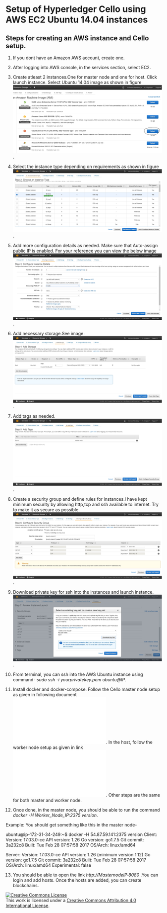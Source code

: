 # Setup of Hyperledger Cello using AWS EC2 Ubuntu 14.04 instances

## Steps for creating an AWS instance and Cello setup.

1. If you dont have an Amazon AWS account, create one.

2. After logging into AWS console, in the services section, select EC2.

3. Create atleast 2 instances.One for master node and one for host. Click launch instance. Select Ubuntu 14.04 image as shown in figure ![Select Image](imgs/AWS-setup/1-selectimage.JPG).

4. Select the instance type depending on requirements as shown in figure ![link](imgs/AWS-setup/2-ChooseInstanceType.JPG).

5. Add more configuration details as needed. Make sure that Auto-assign public IP is enabled. For your reference you can view the below image ![IP setup](imgs/AWS-setup/3-morecongfigurations-enablePublicIP.JPG).

6. Add necessary storage.See image: ![Image](imgs/AWS-setup/4-addStorage.JPG).

7. Add tags as needed. ![Image](imgs/AWS-setup/5-Addtags.JPG).

8. Create a security group and define rules for instances.I have kept minimum security by allowing http,tcp and ssh available to internet. Try to make it as secure as possible.![Example settings for security rules](imgs/AWS-setup/6-Security-rules.JPG).

9. Download private key for ssh into the instances and launch instance. ![Image](imgs/AWS-setup/7-launchinstance.JPG).

10. From terminal, you can ssh into the AWS Ubuntu instance using command- *sudo ssh -i yourprivatekey.pem ubuntu@IP*.

11. Install docker and docker-compose. Follow the Cello master node setup as given in following document ![here](install.md). In the host, follow the worker node setup as given in link ![here](install.md). Other steps are the same for both master and worker node.

12. Once done, in the master node, you should be able to run the command *docker -H Worker_Node_IP:2375 version*.

Example: You should get something like this in the master node-

ubuntu@ip-172-31-34-249:~$ docker -H 54.87.59.141:2375 version
Client:
 Version:      17.03.0-ce
 API version:  1.26
 Go version:   go1.7.5
 Git commit:   3a232c8
 Built:        Tue Feb 28 07:57:58 2017
 OS/Arch:      linux/amd64

Server:
 Version:      17.03.0-ce
 API version:  1.26 (minimum version 1.12)
 Go version:   go1.7.5
 Git commit:   3a232c8
 Built:        Tue Feb 28 07:57:58 2017
 OS/Arch:      linux/amd64
 Experimental: false

13. You should be able to open the link *http://MasternodeIP:8080* .You can login and add hosts. Once the hosts are added, you can create blockchains.


<a rel="license" href="http://creativecommons.org/licenses/by/4.0/"><img alt="Creative Commons License" style="border-width:0" src="https://i.creativecommons.org/l/by/4.0/88x31.png" /></a><br />This work is licensed under a <a rel="license" href="http://creativecommons.org/licenses/by/4.0/">Creative Commons Attribution 4.0 International License</a>.